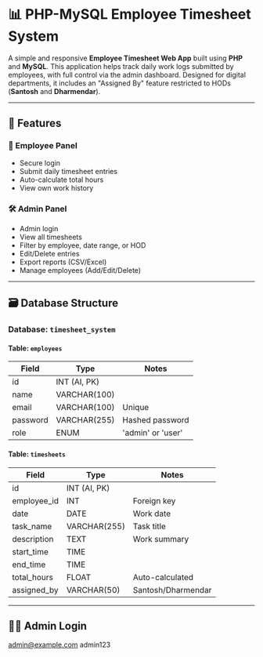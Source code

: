 # 📊 PHP-MySQL Employee Timesheet System

A simple and responsive **Employee Timesheet Web App** built using **PHP** and **MySQL**. This application helps track daily work logs submitted by employees, with full control via the admin dashboard. Designed for digital departments, it includes an "Assigned By" feature restricted to HODs (**Santosh** and **Dharmendar**).

---

## 🚀 Features

### 👤 Employee Panel
- Secure login
- Submit daily timesheet entries
- Auto-calculate total hours
- View own work history

### 🛠️ Admin Panel
- Admin login
- View all timesheets
- Filter by employee, date range, or HOD
- Edit/Delete entries
- Export reports (CSV/Excel)
- Manage employees (Add/Edit/Delete)

---

## 🗃️ Database Structure

### Database: `timesheet_system`

#### Table: `employees`
| Field        | Type         | Notes              |
|--------------|--------------|--------------------|
| id           | INT (AI, PK) |                    |
| name         | VARCHAR(100) |                    |
| email        | VARCHAR(100) | Unique             |
| password     | VARCHAR(255) | Hashed password    |
| role         | ENUM         | 'admin' or 'user'  |

#### Table: `timesheets`
| Field        | Type         | Notes              |
|--------------|--------------|--------------------|
| id           | INT (AI, PK) |                    |
| employee_id  | INT          | Foreign key        |
| date         | DATE         | Work date          |
| task_name    | VARCHAR(255) | Task title         |
| description  | TEXT         | Work summary       |
| start_time   | TIME         |                    |
| end_time     | TIME         |                    |
| total_hours  | FLOAT        | Auto-calculated    |
| assigned_by  | VARCHAR(50)  | Santosh/Dharmendar|

---

## 🧑‍💻 Admin Login
admin@example.com
admin123
